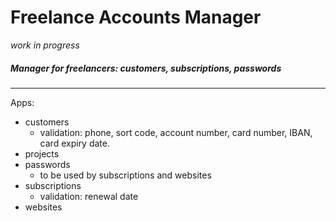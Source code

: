 # Freelance Accounts Manager

_work in progress_

##### Manager for freelancers: customers, subscriptions, passwords
___

Apps:
- customers
    - validation: phone, sort code, account number, card number, IBAN, card expiry date.
- projects
- passwords
    - to be used by subscriptions and websites
- subscriptions
    - validation: renewal date
- websites
